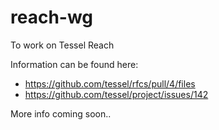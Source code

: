 # reach-wg
To work on Tessel Reach

Information can be found here:
* https://github.com/tessel/rfcs/pull/4/files
* https://github.com/tessel/project/issues/142

More info coming soon..
